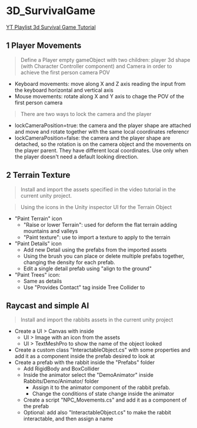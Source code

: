 # 3D_SurvivalGame

[YT Playlist 3d Survival Game Tutorial](https://www.youtube.com/playlist?list=PLtLToKUhgzwnk4U2eQYridNnObc2gqWo-)

## 1 Player Movements

> Define a Player empty gameObject with two children: player 3d shape (with Character Controller component) and Camera in order to achieve the first person camera POV

* Keyboard movements: move along X and Z axis reading the input from the keyboard horizontal and vertical axis
* Mouse movements: rotate along X and Y axis to chage the POV of the first person camera

> There are two ways to lock the camera and the player
* lockCameraPosition=true: the camera and the player shape are attached and move and rotate together with the same local coordinates referencr
* lockCameraPosition=false: the camera and the player shape are detached, so the rotation is on the camera object and the movements on the player parent. They have different local coordinates. Use only when the player doesn't need a default looking direction.


## 2 Terrain Texture 

> Install and import the assets specified in the video tutorial in the current unity project.

> Using the icons in the Unity inspector UI for the Terrain Object 
* "Paint Terrain" icon
    * "Raise or lower Terrain": used for deform the flat terrain adding mountains and valleys 
    * "Paint texture": use to import a texture to apply to the terrain
* "Paint Details" icon
    * Add new Detail using the prefabs from the imported assets
    * Using the brush you can place or delete multiple prefabs together, changing the density for each prefab.
    * Edit a single detail prefab using "align to the ground" 
* "Paint Trees" icon:
    * Same as details
    * Use "Provides Contact" tag inside Tree Collider to 


## Raycast and simple AI

> Install and import the rabbits assets in the current unity project

* Create a UI > Canvas with inside
    * UI > Image with an icon from the assets
    * UI > TextMeshPro to show the name of the object looked
* Create a custom class "InteractableObject.cs" with some properties and add it as a component inside the prefab desired to look at
* Create a prefab with the rabbit inside the "Prefabs" folder
    * Add RigidBody and BoxCollider
    * Inside the animator select the "DemoAnimator" inside Rabbits/Demo/Animator/ folder 
        * Assign it to the animator component of the rabbit prefab.
        * Change the conditions of state change inside the animator
    * Create a script "NPC_Movements.cs" and add it as a component of the prefab
    * Optional: add also "InteractableObject.cs" to make the rabbit interactable, and then assign a name


